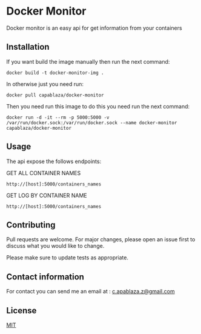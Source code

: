 


# Docker Monitor

Docker monitor is an easy api for get information from your containers

## Installation

If you want build the image manually then run the next command:

```shell
docker build -t docker-monitor-img .
```

In otherwise just you need run:

```shell
docker pull capablaza/docker-monitor
```

Then you need run this image to do this you need run the next command:

```shell
docker run -d -it --rm -p 5000:5000 -v /var/run/docker.sock:/var/run/docker.sock --name docker-monitor capablaza/docker-monitor
```

## Usage

The api expose the follows endpoints:

GET ALL CONTAINER NAMES

```
http://[host]:5000/containers_names
```

GET LOG BY CONTAINER NAME

```
http://[host]:5000/containers_names
```


## Contributing
Pull requests are welcome. For major changes, please open an issue first to discuss what you would like to change.

Please make sure to update tests as appropriate.

## Contact information
For contact you can send me an email at : c.apablaza.z@gmail.com


## License
[MIT](https://choosealicense.com/licenses/mit/)